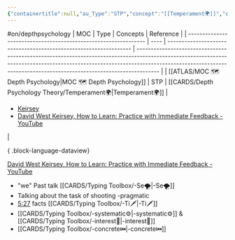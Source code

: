 ```yaml
---
{"containertitle":null,"au_Type":"STP","concept":"[[Temperament🌍]]","cat":"irl","me_Cat":"read 🔠","theme":null,"language":"en","moc":"[[MOC 🗺️ Depth Psychology]]","ref":["[Keirsey](https://keirsey.com/temperament-overview/)","[David West Keirsey, How to Learn: Practice with Immediate Feedback - YouTube](https://www.youtube.com/watch?v=5rmaCTaSNqM&list=PLyeRkAWZDJZsWrueU5rPPIsAURrZ47t-j)"],"dg-publish":true,"permalink":"/cards/individuals/david-keirsey/","dgPassFrontmatter":true,"created":"2023-04-07T11:40:14.962+02:00","updated":"2023-04-28T18:53:19.933+02:00"}
---
```


#on/depthpsychology 
| MOC                                                             | Type | Concepts                                                          | Reference                                                                                                                                                                                                                                          |
| --------------------------------------------------------------- | ---- | ----------------------------------------------------------------- | -------------------------------------------------------------------------------------------------------------------------------------------------------------------------------------------------------------------------------------------------- |
| [[ATLAS/MOC 🗺️ Depth Psychology\|MOC 🗺️ Depth Psychology]] | STP  | [[CARDS/Depth Psychology Theory/Temperament🌍\|Temperament🌍]] | <ul><li>[Keirsey](https://keirsey.com/temperament-overview/)</li><li>[David West Keirsey, How to Learn: Practice with Immediate Feedback - YouTube](https://www.youtube.com/watch?v=5rmaCTaSNqM&list=PLyeRkAWZDJZsWrueU5rPPIsAURrZ47t-j)</li></ul> |

{ .block-language-dataview}


[David West Keirsey, How to Learn: Practice with Immediate Feedback - YouTube](https://www.youtube.com/watch?v=5rmaCTaSNqM&list=PLyeRkAWZDJZsWrueU5rPPIsAURrZ47t-j)
- "we" Past talk [[CARDS/Typing Toolbox/-Se🌪️\|-Se🌪️]] 
- Talking about the task of shooting -pragmatic 
- [5:27](https://www.youtube.com/watch?v=5rmaCTaSNqM&t=327s) facts [[CARDS/Typing Toolbox/-Ti🗡️\|-Ti🗡️]]
- [[CARDS/Typing Toolbox/-systematic⚙️\|-systematic⚙️]] & [[CARDS/Typing Toolbox/-interest👀\|-interest👀]] 
- [[CARDS/Typing Toolbox/-concrete⏮️\|-concrete⏮️]]
